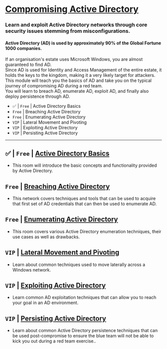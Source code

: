 # [Compromising Active Directory](https://tryhackme.com/module/hacking-active-directory)
### Learn and exploit Active Directory networks through core security issues stemming from misconfigurations.
#### Active Directory (AD) is used by approximately 90% of the Global Fortune 1000 companies.  
If an organisation's estate uses Microsoft Windows, you are almost guaranteed to find AD.  
Since AD is used for Identity and Access Management of the entire estate, it holds the keys to the kingdom, making it a very likely target for attackers.  
This module will teach you the basics of AD and take you on the typical journey of compromising AD during a red team.  
You will learn to breach AD, enumerate AD, exploit AD, and finally also deploy persistence through AD.

- ✅ | `Free` | Active Directory Basics
- `Free` | Breaching Active Directory
- `Free` | Enumerating Active Directory
- `VIP` | Lateral Movement and Pivoting
- `VIP` | Exploiting Active Directory
- `VIP` | Persisting Active Directory

---

## ✅ | `Free` | [Active Directory Basics](https://tryhackme.com/jr/winadbasics)
- This room will introduce the basic concepts and functionality provided by Active Directory.

## `Free` | [Breaching Active Directory](https://tryhackme.com/jr/breachingad)
- This network covers techniques and tools that can be used to acquire that first set of AD credentials that can then be used to enumerate AD.

## `Free` | [Enumerating Active Directory](https://tryhackme.com/jr/adenumeration)
- This room covers various Active Directory enumeration techniques, their use cases as well as drawbacks.

## `VIP` | [Lateral Movement and Pivoting](https://tryhackme.com/jr/lateralmovementandpivoting)
- Learn about common techniques used to move laterally across a Windows network.

## `VIP` | [Exploiting Active Directory](https://tryhackme.com/jr/exploitingad)
- Learn common AD exploitation techniques that can allow you to reach your goal in an AD environment.

## `VIP` | [Persisting Active Directory](https://tryhackme.com/jr/persistingad)
- Learn about common Active Directory persistence techniques that can be used post-compromise to ensure the blue team will not be able to kick you out during a red team exercise..
